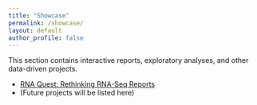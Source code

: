 ```yaml
---
title: "Showcase"
permalink: /showcase/
layout: default
author_profile: false
---
```


This section contains interactive reports, exploratory analyses, and other data-driven projects.

- [RNA Quest: Rethinking RNA-Seq Reports](/showcase/rna-quest-report/)
- (Future projects will be listed here)